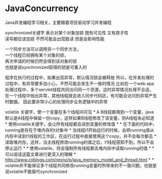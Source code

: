 # JavaConcurrency
Java并发编程学习相关，主要跟着项目驱动学习并发编程

synchronized关键字 表示对某个对象加锁 既有可见性 又有原子性<br>
读写都应该加锁  不然可能会出现脏读  但是会影响性能<br>

一个同步方法可以调用另一个同步方法，<br>
   一个线程已经拥有某个对象的锁，
   <br>再次申请的时候仍然会得到该对象的锁<br>
   也就是说synchronized获得的锁是可重入的<br>
   
   程序在执行的过程中，如果出现异常，默认情况锁会被释放
   所以，在并发处理的过程中，有异常要多加小心，不然可能会发生不一致的情况
   比如在一个web app处理过程中，多个servlet线程共同访问同一个资源，这时异常情况处理不合适，
   在一个线程中抛出异常，其他线程就会进入同步代码区，有可能会访问到异常产生时数据。
   因此要非常小心的处理同步业务逻辑中的异常
   
   volatile 关键字，使一个变量在多个线程间可见
           * A B线程都用到一个变量，java默认是A线程中保留一份copy，这样如果B线程修改了该变量，则A线程未必知道
           * 使用volatile关键字，会让所有线程都会读到变量的修改值
           *
           * 在下面的代码中，running是存在于堆内存的t对象中
           * 当线程t1开始运行的时候，会把running值从内存中读到t1线程的工作区，在运行过程中直接使用这个copy，并不会每次都去
           * 读取堆内存，这样，当主线程修改running的值之后，t1线程感知不到，所以不会停止运行
           *
           * 使用volatile，将会强制所有线程都去堆内存中读取running的值
           *
           * 可以阅读这篇文章进行更深入的理解
           * http://www.cnblogs.com/nexiyi/p/java_memory_model_and_thread.html
           *
           * volatile并不能保证多个线程共同修改running变量时所带来的不一致问题，也就是说volatile不能替代synchronized